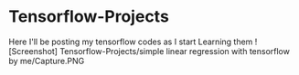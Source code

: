 # Tensorflow-Projects
Here I'll be posting my tensorflow codes as I start Learning them
![Screenshot]
        Tensorflow-Projects/simple linear regression with tensorflow by me/Capture.PNG
      
